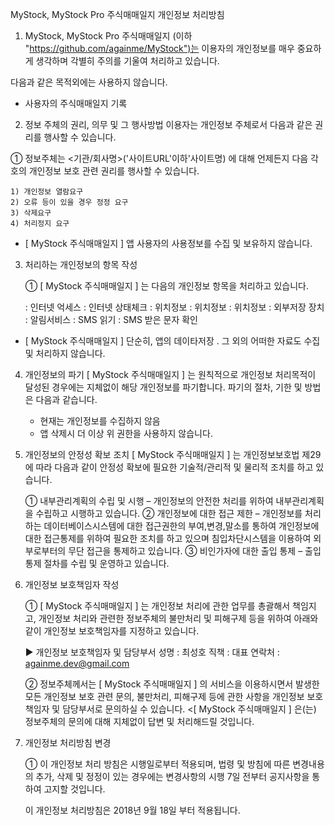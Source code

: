 MyStock, MyStock Pro 주식매매일지 개인정보 처리방침

1. MyStock, MyStock Pro 주식매매일지 (이하 "https://github.com/againme/MyStock")는 이용자의 개인정보를 매우 중요하게 생각하며 각별히 주의를 기울여 처리하고 있습니다.

다음과 같은 목적외에는 사용하지 않습니다.

- 사용자의 주식매매일지 기록


2. 정보 주체의 권리, 의무 및 그 행사방법 이용자는 개인정보 주체로서 다음과 같은 권리를 행사할 수 있습니다.

① 정보주체는 <기관/회사명>('사이트URL'이하'사이트명) 에 대해 언제든지 다음 각 호의 개인정보 보호 관련 권리를 행사할 수 있습니다. 

    1) 개인정보 열람요구
    2) 오류 등이 있을 경우 정정 요구
    3) 삭제요구
    4) 처리정지 요구 

* [ MyStock 주식매매일지 ] 앱 사용자의 사용정보를 수집 및 보유하지 않습니다.


3. 처리하는 개인정보의 항목 작성

    ① [ MyStock 주식매매일지 ] 는 다음의 개인정보 항목을 처리하고 있습니다.

    <uses-permission android:name="android.permission.INTERNET" /> : 인터넷 억세스
    <uses-permission android:name="android.permission.ACCESS_NETWORK_STATE" /> : 인터넷 상태체크
    <uses-permission android:name="android.permission.ACCESS_COARSE_LOCATION" /> : 위치정보
    <uses-permission android:name="android.permission.ACCESS_FINE_LOCATION" /> : 위치정보
    <uses-permission android:name="android.permission.ACCESS_LOCATION_EXTRA_COMMANDS" /> : 위치정보
    <uses-permission android:name="android.permission.WRITE_EXTERNAL_STORAGE" /> : 외부저장 장치
    <uses-permission android:name="android.permission.BROADCAST_STICKY" /> : 알림서비스
    <uses-permission android:name="android.permission.READ_SMS" /> : SMS 읽기
    <uses-permission android:name="android.permission.RECEIVE_SMS" /> : SMS 받은 문자 확인


* [ MyStock 주식매매일지 ] 단순히, 앱의 데이타저장 . 그 외의 어떠한 자료도 수집 및 처리하지 않습니다.


4. 개인정보의 파기 [ MyStock 주식매매일지 ] 는 원칙적으로 개인정보 처리목적이 달성된 경우에는 지체없이 해당 개인정보를 파기합니다. 파기의 절차, 기한 및 방법은 다음과 같습니다.
    - 현재는 개인정보를 수집하지 않음
    - 앱 삭제시 더 이상 위 권한을 사용하지 않습니다.


5. 개인정보의 안정성 확보 조치 [ MyStock 주식매매일지 ] 는 개인정보보호법 제29에 따라 다음과 같이 안정성 확보에 필요한 기술적/관리적 및 물리적 조치를 하고 있습니다.

    ① 내부관리계획의 수립 및 시행
        – 개인정보의 안전한 처리를 위하여 내부관리계획을 수립하고 시행하고 있습니다.
    ② 개인정보에 대한 접근 제한
        – 개인정보를 처리하는 데이터베이스시스템에 대한 접근권한의 부여,변경,말소를 통하여 개인정보에 대한 접근통제를 위하여 필요한 조치를 하고 있으며 침입차단시스템을 이용하여 외부로부터의 무단 접근을 통제하고 있습니다.
    ③ 비인가자에 대한 출입 통제
        – 출입통제 절차를 수립 및 운영하고 있습니다.


6. 개인정보 보호책임자 작성

    ① [ MyStock 주식매매일지 ] 는 개인정보 처리에 관한 업무를 총괄해서 책임지고, 개인정보 처리와 관련한 정보주체의 불만처리 및 피해구제 등을 위하여 아래와 같이 개인정보 보호책임자를 지정하고 있습니다.

    ▶ 개인정보 보호책임자 및 담당부서
        성명 : 최성호
        직책 : 대표
        연락처 : againme.dev@gmail.com

    ② 정보주체께서는 [ MyStock 주식매매일지 ] 의 서비스을 이용하시면서 발생한 모든 개인정보 보호 관련 문의, 불만처리, 피해구제 등에 관한 사항을 개인정보 보호책임자 및 담당부서로 문의하실 수 있습니다. <[ MyStock 주식매매일지 ] 은(는) 정보주체의 문의에 대해 지체없이 답변 및 처리해드릴 것입니다.


7. 개인정보 처리방침 변경

    ① 이 개인정보 처리 방침은 시행일로부터 적용되며, 법령 및 방침에 따른 변경내용의 추가, 삭제 및 정정이 있는 경우에는 변경사항의 시행 7일 전부터 공지사항을 통하여 고지할 것입니다.

    이 개인정보 처리방침은 2018년 9월 18일 부터 적용됩니다.
